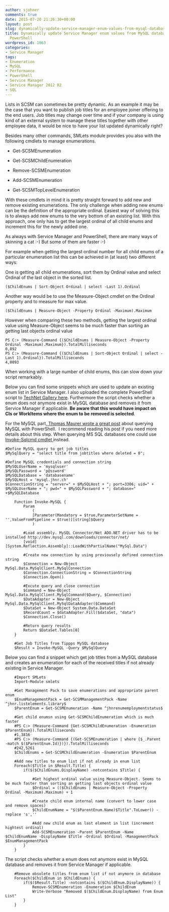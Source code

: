 ```yaml
---
author: sjohner
comments: true
date: 2015-07-20 21:26:30+00:00
layout: post
slug: dynamically-update-service-manager-enum-values-from-mysql-database-by-using-powershell
title: Dynamically update Service Manager enum values from MySQL database by using
  PowerShell
wordpress_id: 1063
categories:
- Service Manager
tags:
- Enumeration
- MySQL
- Performance
- PowerShell
- Service Manager
- Service Manager 2012 R2
- SQL
---
```











Lists in SCSM can sometimes be pretty dynamic. As an example it may be the case that you want to publish job titles for an employee joiner offering to the end users. Job titles may change over time and if your company is using kind of an external system to manage these titles together with other employee data, it would be nice to have your list updated dynamically right?




Besides many other commands, SMLets module provides you also with the following cmdlets to manage enumerations.






	
  * Get-SCSMEnumeration

	
  * Get-SCSMChildEnumeration

	
  * Remove-SCSMEnumeration

	
  * Add-SCSMEnumeration

	
  * Get-SCSMTopLevelEnumeration




With these cmdlets in mind it is pretty straight forward to add new and remove existing enumerations. The only challenge when adding new enums can be the definition of the appropriate ordinal. Easiest way of solving this is to always add new enums to the very bottom of an existing list. With this approach, one only has to get the largest ordinal of all child enums and increment this for the newly added one.


<!-- more -->


As always with Service Manager and PowerShell, there are many ways of skinning a cat :-) But some of them are faster :-)




For example when getting the largest ordinal number for all child enums of a particular enumeration list this can be achieved in (at least) two different ways:




One is getting all child enumerations, sort them by Ordinal value and select Ordinal of the last object in the sorted list.




    
    ($ChildEnums | Sort-Object Ordinal | select -Last 1).Ordinal
    




Another way would be to use the Measure-Object cmdlet on the Ordinal property and to measure for max value.




    
    ($ChildEnums | Measure-Object -Property Ordinal -Maximum).Maximum
    




However when comparing these two methods, getting the largest ordinal value using Measure-Object seems to be much faster than sorting an getting last objects ordinal value




    
    PS C:> (Measure-Command {($ChildEnums | Measure-Object -Property Ordinal -Maximum).Maximum}).TotalMilliseconds
    0,892
    PS C:> (Measure-Command {($ChildEnums | Sort-Object Ordinal | select -Last 1).Ordinal}).TotalMilliseconds
    4,0093
    




When working with a large number of child enums, this can slow down your script remarkably.




Below you can find some snippets which are used to update an existing enum list in Service Manager. I also uploaded the complete PowerShell script to [TechNet Gallery here](https://gallery.technet.microsoft.com/Service-Manager-Update-bc571449). Furthermore the script checks whether a enum does not anymore exist in MySQL database and removes it from Service Manager if applicable. **Be aware that this would have impact on CIs or WorkItems where the enum to be removed is selected**.




For the MySQL part,[ Thomas Maurer wrote a great post](http://www.thomasmaurer.ch/2011/04/powershell-run-mysql-querys-with-powershell/) about querying MySQL with PowerShell.  I recommend reading his post if you need more details about this step. When querying MS SQL databases one could use [Invoke-Sqlcmd cmdlet ](//msdn.microsoft.com/en-us/library/cc281720.aspx)instead.




    
    #Define MySQL query to get job titles
    $MySqlQuery = "select title from jobtitles where deleted = 0";
    
    #Define MySQL credentials and connection string
    $MySQLUserName = 'mysqluser'
    $MySQLPassword = 'p@ssword'
    $MySQLDatabase = 'databasename'
    $MySQLHost = 'mysql.jhnr.ch'
    $ConnectionString = "server=" + $MySQLHost + "; port=3306; uid=" + $MySQLUserName + "; pwd=" + $MySQLPassword + "; database=" +$MySQLDatabase
    
        Function Invoke-MySQL {
            Param
                (
                [Parameter(Mandatory = $true,ParameterSetName = '',ValueFromPipeline = $true)][string]$Query
                )
    
            #Load assembly. MySQL Connector/Net ADO.NET driver has to be installed http://dev.mysql.com/downloads/connector/net/
            [void][System.Reflection.Assembly]::LoadWithPartialName("MySql.Data")
    
            #Create new connection by using previousely defined connection string
            $Connection = New-Object MySql.Data.MySqlClient.MySqlConnection
            $Connection.ConnectionString = $ConnectionString
            $Connection.Open()
    
            #Excute query and close connection
            $Command = New-Object MySql.Data.MySqlClient.MySqlCommand($Query, $Connection)
            $DataAdapter = New-Object MySql.Data.MySqlClient.MySqlDataAdapter($Command)
            $DataSet = New-Object System.Data.DataSet
            $RecordCount = $dataAdapter.Fill($dataSet, "data")
            $Connection.Close()
    
            #Return query results
            Return $DataSet.Tables[0]
        }
    
        #Get Job Titles from Tippps MySQL database
        $Result = Invoke-MySQL -Query $MySqlQuery
    




Below you can find a snippet which get job titles from a MySQL database and creates an enumeration for each of the received titles if not already existing in Service Manager.




    
        #Import SMLets
        Import-Module smlets
    
        #Get Management Pack to save enumerations and appropriate parent enum
        $EnumManagementPack = Get-SCSMManagementPack -Name ^jhnr.listelements.library$
        $ParentEnum = Get-SCSMEnumeration -Name ^jhnrenumemploymentstatus$
    
        #Get child enumsn using Get-SCSMChildEnumeration which is much faster
        #PS C:> (Measure-Command {Get-SCSMChildEnumeration -Enumeration $ParentEnum}).TotalMilliseconds
        #1,3816
        #PS C:> (Measure-Command {(Get-SCSMEnumeration | where {$_.Parent -match $($ParentEnum.Id)})}).TotalMilliseconds
        #242,5261
        $ChildEnums = Get-SCSMChildEnumeration -Enumeration $ParentEnum
    
        #Add new titles to enum list if not already in enum list
        Foreach($Title in $Result.Title) {
            if($($ChildEnums.DisplayName) -notcontains $Title) {
    
                #Get highest ordinal value using Measure-Object. Seems to be much faster than sorting an getting last objects ordinal value
                $Ordinal = (($ChildEnums | Measure-Object -Property Ordinal -Maximum).Maximum) + 1
    
                #Create child enum internal name (convert to lower case and remove spaces)
                $ChildEnumName = "$($ParentEnum.Name)$Title".ToLower() -replace 's',''
    
                #Add new child enum as last element in list (increment hightest ordinal)
                Add-SCSMEnumeration -Parent $ParentEnum -Name $ChildEnumName -DisplayName $Title -Ordinal $Ordinal -ManagementPack $EnumManagementPack
            }
        }
    




The script checks whether a enum does not anymore exist in MySQL database and removes it from Service Manager if applicable.




    
        #Remove obsolete titles from enum list if not anymore in database
        Foreach($ChildEnum in $ChildEnums) {
            if($($Result.Title) -notcontains $($ChildEnum.DisplayName)) {
                Remove-SCSMEnumeration -Enumeration $ChildEnum
                Write-Verbose "Removed $($ChildEnum.DisplayName) from Enum List"
            }
        }
    









